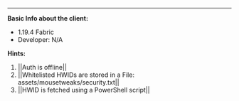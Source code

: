 ---  
**Basic Info about the client:**
- 1.19.4 Fabric
- Developer: N/A

**Hints:**
1. ||Auth is offline||
2. ||Whitelisted HWIDs are stored in a File: assets/mousetweaks/security.txt||
3. ||HWID is fetched using a PowerShell script||
